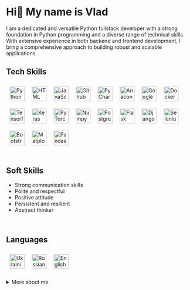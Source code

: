 # Hi👋 My name is Vlad

I am a dedicated and versatile Python fullstack developer with a strong foundation in Python programming and a diverse range of technical skills. With extensive experience in both backend and frontend development, I bring a comprehensive approach to building robust and scalable applications.

## Tech Skills

<div style="display: flex; flex-wrap: wrap;">
  <img alt="Python" width="40px" src="https://cdn.jsdelivr.net/gh/devicons/devicon/icons/python/python-plain.svg" style="margin: 10px;">
  <img alt="HTML" width="40px" src="https://cdn.jsdelivr.net/gh/devicons/devicon/icons/html5/html5-plain.svg" style="margin: 10px;">
  <img alt="JavaScript" width="40px" src="https://cdn.jsdelivr.net/gh/devicons/devicon/icons/javascript/javascript-plain.svg" style="margin: 10px;">
  <img alt="Github" width="40px" src="https://cdn.jsdelivr.net/gh/devicons/devicon/icons/github/github-original.svg" style="margin: 10px;">
  <img alt="PyCharm" width="40px" src="https://cdn.jsdelivr.net/gh/devicons/devicon/icons/pycharm/pycharm-original.svg" style="margin: 10px;">
  <img alt="Anaconda" width="40px" src="https://cdn.jsdelivr.net/gh/devicons/devicon/icons/anaconda/anaconda-original.svg" style="margin: 10px;">
  <img alt="Google" width="40px" src="https://cdn.jsdelivr.net/gh/devicons/devicon/icons/google/google-original.svg" style="margin: 10px;">
  <img alt="Docker" width="40px" src="https://cdn.jsdelivr.net/gh/devicons/devicon/icons/docker/docker-plain.svg" style="margin: 10px;">
  <img alt="Tensorflow" width="40px" src="https://cdn.jsdelivr.net/gh/devicons/devicon/icons/tensorflow/tensorflow-original.svg" style="margin: 10px;">
  <img alt="Keras" width="40px" src="https://cdn.jsdelivr.net/gh/devicons/devicon/icons/keras/keras-original.svg" style="margin: 10px;">
  <img alt="PyTorch" width="40px" src="https://cdn.jsdelivr.net/gh/devicons/devicon/icons/pytorch/pytorch-original.svg" style="margin: 10px;">
  <img alt="Numpy" width="40px" src="https://cdn.jsdelivr.net/gh/devicons/devicon/icons/numpy/numpy-original.svg" style="margin: 10px;">
  <img alt="Postgres" width="40px" src="https://cdn.jsdelivr.net/gh/devicons/devicon/icons/postgresql/postgresql-plain.svg" style="margin: 10px;">
  <img alt="Flask" width="40px" src="https://cdn.jsdelivr.net/gh/devicons/devicon/icons/flask/flask-original.svg" style="margin: 10px;">
  <img alt="Django" width="40px" src="https://cdn.jsdelivr.net/gh/devicons/devicon/icons/django/django-plain.svg" style="margin: 10px;">
  <img alt="Selenium" width="40px" src="https://cdn.jsdelivr.net/gh/devicons/devicon/icons/selenium/selenium-original.svg" style="margin: 10px;">
  <img alt="Bootstrap" width="40px" src="https://cdn.jsdelivr.net/gh/devicons/devicon/icons/bootstrap/bootstrap-plain.svg" style="margin: 10px;">
  <img alt="Matplotlib" width="40px" src="https://cdn.jsdelivr.net/gh/devicons/devicon/icons/matplotlib/matplotlib-plain.svg" style="margin: 10px;">
  <img alt="Pandas" width="40px" src="https://cdn.jsdelivr.net/gh/devicons/devicon/icons/pandas/pandas-original.svg" style="margin: 10px;">
</div>

<br>

## Soft Skills

- Strong communication skills
- Polite and respectful
- Positive attitude
- Persistent and resilient
- Abstract thinker

<br>

## Languages

<div style="display: flex; flex-wrap: wrap;">
  <img alt="Ukrainian" width="40px" src="https://flagicons.lipis.dev/flags/4x3/ua.svg" style="margin: 10px;">
  <img alt="Russian" width="40px" src="https://flagicons.lipis.dev/flags/4x3/ru.svg" style="margin: 10px;">
  <img alt="English" width="40px" src="https://flagicons.lipis.dev/flags/4x3/us.svg" style="margin: 10px;">
</div>

<br>

<details>
  <summary>More about me</summary>
    I have 5 years of Python experience, during which I've continuously strived to learn new technologies and hone my skills. I'm deeply passionate about what I do.
    My programming journey commenced at the age of 14. Initially, I wasn't particularly fond of the subject. However, as I delved deeper into the world of programming, I discovered a profound love for it.
    Before delving into Django and Flask, I gained significant experience working with aiogram and the Telegram Bot API, particularly in developing Telegram bots.
    After working with Django and Flask, I expanded my skill set to include Selenium and Beautiful Soup 4, with Selenium quickly becoming my favorite tool for its versatility and effectiveness in web automation tasks.
    Following my experience with Selenium and Beautiful Soup 4, I embarked on a journey of deep learning and practical application in the realm of neural networks, exploring their intricacies and potential applications.
</details>
